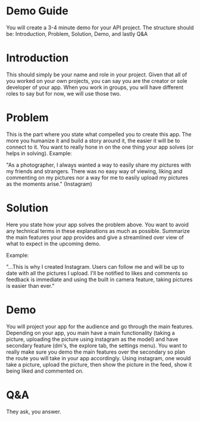 # Demo Guide

You will create a 3-4 minute demo for your API project. The structure should be: Introduction, Problem, Solution, Demo, and lastly Q&A


# Introduction
This should simply be your name and role in your project. Given that all of you worked on your own projects, you can say you are the creator or sole developer of your app. When you work in groups, you will have different roles to say but for now, we will use those two.

# Problem

This is the part where you state what compelled you to create this app. The more you humanize it and build a story around it, the easier it will be to connect to it. You want to really hone in on the one thing your app solves (or helps in solving). Example:

"As a photographer, I always wanted a way to easily share my pictures with my friends and strangers. There was no easy way of viewing, liking and commenting on my pictures nor a way for me to easily upload my pictures as the moments arise." (Instagram)

# Solution

Here you state how your app solves the problem above. You want to avoid any technical terms in these explanations as much as possible. Summarize the main features your app provides and give a streamlined over view of what to expect in the upcoming demo.

Example:

"...This is why I created Instagram. Users can follow me and will be up to date with all the pictures I upload. I'll be notified to likes and comments so feedback is immediate and using the built in camera feature, taking pictures is easier than ever." 

# Demo

You will project your app for the audience and go through the main features. Depending on your app, you main have a main functionality (taking a picture, uploading the picture using instagram as the model) and have secondary feature (dm's, the explore tab, the settings menu). You want to really make sure you demo the main features over the secondary so plan the route you will take in your app accordingly. Using instagram, one would take a picture, upload the picture, then show the picture in the feed, show it being liked and commented on. 

# Q&A

They ask, you answer.
